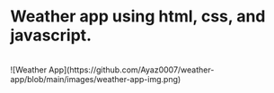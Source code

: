 # Weather app using html, css, and javascript.
<br>
![Weather App](https://github.com/Ayaz0007/weather-app/blob/main/images/weather-app-img.png)

